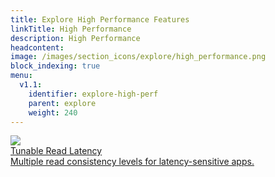 ```yaml
---
title: Explore High Performance Features
linkTitle: High Performance
description: High Performance
headcontent:
image: /images/section_icons/explore/high_performance.png
block_indexing: true
menu:
  v1.1:
    identifier: explore-high-perf
    parent: explore
    weight: 240
---
```


<div class="row">
  <div class="col-12 col-md-6 col-lg-12 col-xl-6">
    <a class="section-link icon-offset" href="tunable-reads/">
      <div class="head">
        <img class="icon" src="/images/section_icons/explore/tunable_reads.png" aria-hidden="true" />        
        <div class="title">Tunable Read Latency</div>
      </div>
      <div class="body">
        Multiple read consistency levels for latency-sensitive apps.
      </div>
    </a>
  </div>
</div>
